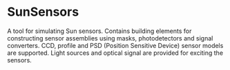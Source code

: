 # SunSensors

A tool for simulating Sun sensors.
Contains building elements for constructing sensor assemblies using masks, photodetectors and signal converters.
CCD, profile and PSD (Position Sensitive Device) sensor models are supported.
Light sources and optical signal are provided for exciting the sensors.
